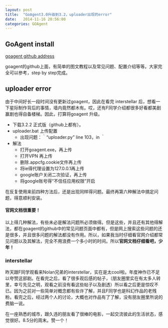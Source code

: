 ```yaml
---
layout: post
title:  "GoAgent3.0升级到3.2，uploader出现的error"
date:   2014-11-16 20:56:00
categories: GOAgent
---
```


## GoAgent install

[goagent github address](https://github.com/goagent/goagent)

goagent的github上面，有简单的图文教程以及常见问题、配置介绍等等。大家完全可以参考，step by step完成。

## uploader error

由于中间好长一段时间没有更新过goagent，因此在看完 interstellar 后，想看一下星际制作背后的事情，墙内竟然都木有。哎，还有F同学介绍都很多好看都美剧赢剧也得自备楼梯。因此，打算将goagent 升级。

- 下载3.2.2 正式版（github上都有）。
- uploader.bat 上传配置
	- 出现问题：｀“uploader.py” line 103，in <module>｀
- 解法
	- 打开goagent.exe，再上传
	- 打开VPN 再上传
	- 删除.appcfg.cookie文件再上传
	- 将ie得代理设置为127.0.0.1再上传
	- google账户关闭二次验证，再上传
	- 将google账号得“不信任应用权限”开启

在反复使用来前四种方法后，还是出现同样得问题。最终再第六种解法中搞定问题，得意顺利安装。

#### 官网文档很重要！

以上得几种解法，有些未必是解法问题所必须做得。但是这些，并且还有其他得解法，都在goagent的github中的常见问题页面中都有，但是网上搜索这些问题的还是很多，并且很多问题的解法都没有作用。所以，如果我当时仔细看官网介绍都常见问题以及其解法，完全不用浪费一个多小时的时间。所以**官网文档仔细看吧，少年！**

### interstellar

昨天跟F同学观看来Nolan兄弟的interstellar，实在是太cool啦。年度神作已不足以夸赞这部剧。在看完之后，看了很多观后感的帖子，（朋友圈里实在有太多人转里，幸亏先见之明，观看之前没有看这些帖子以及剧透）所以看之后更是惊叹不已。因为之前对一些简单对概念都有些许了解，并且F同学也是科幻作品的老残粉。看完之后，经过两个人的讨论，大概也对作品有了了解，没有朋友圈里所说的费脑一说。

在一座熟悉的城市，跟久违的朋友看了很棒的电影，一起交流彼此的生活状态，感觉很好。8.5分的周末。赞一个！